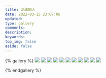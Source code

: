 ```yaml
---
title: 龙珠同人
date: 2022-03-15 23:07:08
updated:
type: gallery
comments:
description:
keywords:
top_img: false
aside: false 
---
```


{% gallery %}
![](/img/Dragon-Ball-Plus/Android_21.png)
![](/img/Dragon-Ball-Plus/Android_21_crazy.png)
![](/img/Dragon-Ball-Plus/Android_Infinity.webp)
![](/img/Dragon-Ball-Plus/Anroid_39.webp)
![](/img/Dragon-Ball-Plus/Anroid_Zero.webp)
![](/img/Dragon-Ball-Plus/Bardock.png)
![](/img/Dragon-Ball-Plus/Chronoa2.webp)
![](/img/Dragon-Ball-Plus/Freeuse.png)
![](/img/Dragon-Ball-Plus/Gotenks.png)
![](/img/Dragon-Ball-Plus/Majin_Piccolo.png)
![](/img/Dragon-Ball-Plus/Moro.png)

{% endgallery %}


